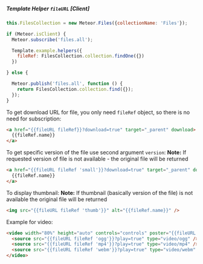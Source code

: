 ##### Template Helper `fileURL` [*Client*]

```javascript
this.FilesCollection = new Meteor.Files({collectionName: 'Files'});

if (Meteor.isClient) {
  Meteor.subscribe('files.all');

  Template.example.helpers({
    fileRef: FilesCollection.collection.findOne({})
  })

} else {

  Meteor.publish('files.all', function () {
    return FilesCollection.collection.find({});
  });
}
```

To get download URL for file, you only need `fileRef` object, so there is no need for subscription:
```html
<a href="{{fileURL fileRef}}?download=true" target="_parent" download>
  {{fileRef.name}}
</a>
```

To get specific version of the file use second argument `version`:
__Note:__ If requested version of file is not available - the original file will be returned
```html
<a href="{{fileURL fileRef 'small'}}?download=true" target="_parent" download>
  {{fileRef.name}}
</a>
```

To display thumbnail:
__Note:__ If thumbnail (basically version of the file) is not available the original file will be returned
```html
<img src="{{fileURL fileRef 'thumb'}}" alt="{{fileRef.name}}" />
```

Example for video:
```html
<video width="80%" height="auto" controls="controls" poster="{{fileURL fileRef 'videoPoster'}}">
  <source src="{{fileURL fileRef 'ogg'}}?play=true" type="video/ogg" />
  <source src="{{fileURL fileRef 'mp4'}}?play=true" type="video/mp4" />
  <source src="{{fileURL fileRef 'webm'}}?play=true" type="video/webm" />
</video>
```
